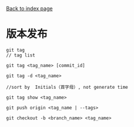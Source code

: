 [Back to index page](README.md)

# 版本发布
    git tag 
    // tag list

    git tag <tag_name> [commit_id]

    git tag -d <tag_name>

    //sort by  Initials（首字母）, not generate time

    git tag show <tag_name>

    git push origin <tag_name | --tags>

    git checkout -b <branch_name> <tag_name>


